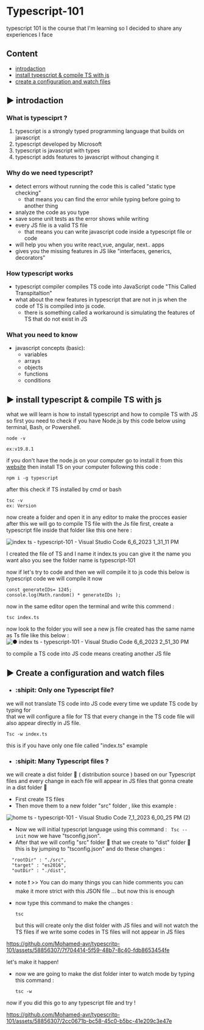 # Typescript-101 
typescript 101 is the course that I'm learning so I decided to share any experiences I face 

## Content  
 - [introdaction](#introdaction)
 - [install typescript & compile TS with js ](#install)
 - [create a configuration and watch files ](#createConfig)

 ## :arrow_forward: <a id="introdaction"></a>introdaction 
  ### What is typesciprt ? 
  1. typescript is a strongly typed programming language that builds on javascript 
  2. typescript developed by Microsoft 
  3. typescript is javascript with types 
  4. typescript adds features to javascript without changing it 


### Why do we need typescript?
* detect errors without running the code this is called "static type checking" 
   - that means you can find the error while typing before going to another thing 
* analyze the code as you type 
* save some unit tests as the error shows while writing 
* every JS file is a valid TS file  
   - that means you can write javascript code inside a typescript file or code 
* will help you when you write react,vue, angular, next.. apps 
* gives you the missing features in JS like "interfaces, generics, decorators" 

### How typescript works 
 - typescript compiler compiles TS code into JavaScript code "This Called Transpitaltion"
 - what about the new features in typescript that are not in js when the code of TS is compiled into js code. 
    - there is something called a workaround is simulating the features of TS that do not exist in JS 

### What you need to know 
- javascript concepts (basic):
  - variables 
  - arrays 
  - objects 
  - functions 
  - conditions 

## :arrow_forward: <a id="install"></a> install typescript & compile TS with js 
what we will learn is how to install typescript and how to compile TS with JS 
so first you need to check if you have Node.js by this code below using terminal, Bash, or Powershell.

```
node -v 

ex:v19.8.1
```
if you don't have the node.js on your computer go to install it from this [website](https://nodejs.org/en)
then install TS on your computer following this code : 
```
npm i -g typescript
```
after this check if TS installed by cmd or bash 
```
tsc -v 
ex: Version 
```
now create a folder and open it in any editor to make the procces easier after this we will go to compile TS file with the Js file 
first, create a typescript file inside that folder like this one here : 

![index ts - typescript-101 - Visual Studio Code 6_6_2023 1_31_11 PM](https://github.com/Mohamed-avr/typescritp-101/assets/58856307/fbb60349-2e55-4766-8bdb-7a0893c1aaf1)


I created the file of TS and I name it index.ts you can give it the name you want also you see the folder name is typescript-101

now if let's try to code and  then we will compile it to js code
this below is typescript code we will compile it now 

``` 
const generateIDs= 1245;
console.log(Math.random() * generateIDs );
``` 
now in the same editor open the terminal and write this commend : 

``` 
tsc index.ts
```
now look to the folder you will see a new js file created has the same name as Ts file like this below :
![● index ts - typescript-101 - Visual Studio Code 6_6_2023 2_51_30 PM](https://github.com/Mohamed-avr/typescritp-101/assets/58856307/ff8efe56-1209-42eb-9543-149e0b613bc9)


to compile a TS  code into JS code means creating another JS file 



  ## :arrow_forward: <a id="createConfig"></a> Create a configuration and watch files 
   - ### :shipit:   Only one Typescript file?
  we will not translate TS code into JS code every time we update TS code by typing for  
  that we will configure a file for TS that every change in the TS code file will also appear directly in JS file.  

  ``` 
  Tsc -w index.ts
  ```

this is if you have only one file called "index.ts" example  


 -  ### :shipit:  Many Typescript files ?
  we will create a dist folder :open_file_folder: ( distribution source ) based on our Typescript files and every change in each file will appear in JS files that gonna create in a dist folder :open_file_folder: 
   * First create TS files
   * Then move them to a new folder "src" folder , like this example :
     
   ![home ts - typescript-101 - Visual Studio Code 7_1_2023 6_00_25 PM (2)](https://github.com/Mohamed-avr/typescritp-101/assets/58856307/f3bc176e-f94f-48ae-aa99-8c64136324f5) 
   
   * Now we will initial typescript language using this command :
    ``` 
    Tsc --init
    ```
   now we have "tsconfig.json".
  * After that we will config "src" folder :open_file_folder: that we create to "dist" folder  :open_file_folder:
    this is by jumping to "tsconfig.json" and do these changes :
     
```
  "rootDir" : "./src", 
  "target" : "es2016", 
  "outDir" : "./dist",
```

   - note :exclamation: >> You can do many things you can hide comments you can make it more strict with this JSON file ... but now this is enough  


  * now type this command to make the changes :
    ```
    tsc
    ```
    but this will create only the dist folder with JS files and will not watch the TS files if we write some codes in TS files will not appear in JS files

https://github.com/Mohamed-avr/typescritp-101/assets/58856307/7f704414-5f59-48b7-8c40-fdb8653454fe

let's make it happen!


  * now we are going to make the dist folder inter to watch mode by typing this command :
    ```
    tsc -w
    ```
  now if you did this go to any typescript file and try ! 
  
https://github.com/Mohamed-avr/typescritp-101/assets/58856307/2cc0671b-bc58-45c0-b5bc-41e209c3e47e



    
    






  
  

